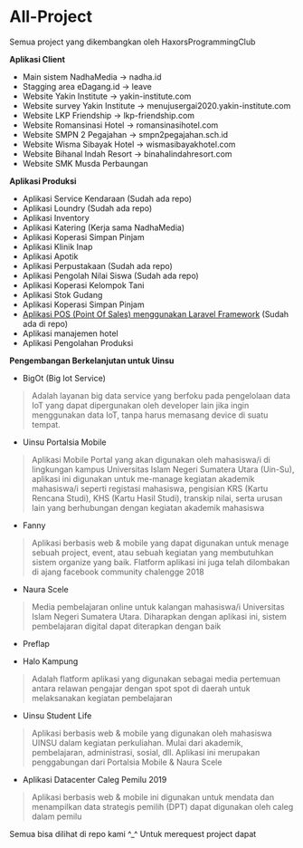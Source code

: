 # All-Project
Semua project yang dikembangkan oleh HaxorsProgrammingClub

<strong> Aplikasi Client</strong>
- Main sistem NadhaMedia -> nadha.id
- Stagging area eDagang.id -> leave
- Website Yakin Institute -> yakin-institute.com
- Website survey Yakin Institute -> menujusergai2020.yakin-institute.com
- Website LKP Friendship -> lkp-friendship.com
- Website Romansinasi Hotel -> romansinasihotel.com
- Website SMPN 2 Pegajahan -> smpn2pegajahan.sch.id
- Website Wisma Sibayak Hotel -> wismasibayakhotel.com
- Website Bihanal Indah Resort -> binahalindahresort.com
- Website SMK Musda Perbaungan

<strong> Aplikasi Produksi </strong>

- Aplikasi Service Kendaraan (Sudah ada repo)
- Aplikasi Loundry (Sudah ada repo)
- Aplikasi Inventory
- Aplikasi Katering (Kerja sama NadhaMedia)
- Aplikasi Koperasi Simpan Pinjam
- Aplikasi Klinik Inap
- Aplikasi Apotik
- Aplikasi Perpustakaan (Sudah ada repo)
- Aplikasi Pengolah Nilai Siswa (Sudah ada repo)
- Aplikasi Koperasi Kelompok Tani
- Aplikasi Stok Gudang
- Aplikasi Koperasi Simpan Pinjam
- <a href='https://github.com/haxorsprogramming/Point-Of-Sales'>Aplikasi POS (Point Of Sales) menggunakan Laravel Framework</a> (Sudah ada di repo)
- Aplikasi manajemen hotel
- Aplikasi Pengolahan Produksi

<strong> Pengembangan Berkelanjutan untuk Uinsu</strong>

- BigOt (Big Iot Service)
> Adalah layanan big data service yang berfoku pada pengelolaan data IoT yang dapat dipergunakan oleh developer lain jika ingin menggunakan data IoT, tanpa harus memasang device di suatu tempat.

- Uinsu Portalsia Mobile
> Aplikasi Mobile Portal yang akan digunakan oleh mahasiswa/i di lingkungan kampus Universitas Islam Negeri Sumatera Utara (Uin-Su), aplikasi ini digunakan untuk me-manage kegiatan akademik mahasiswa/i seperti registasi mahasiswa, pengisian KRS (Kartu Rencana Studi), KHS (Kartu Hasil Studi), transkip nilai, serta urusan lain yang berhubungan dengan kegiatan akademik mahasiswa  

- Fanny
> Aplikasi berbasis web & mobile yang dapat digunakan untuk menage sebuah project, event, atau sebuah kegiatan yang membutuhkan sistem organize yang baik. Flatform aplikasi ini juga telah dilombakan di ajang facebook community chalengge 2018

- Naura Scele
> Media pembelajaran online untuk kalangan mahasiswa/i Universitas Islam Negeri Sumatera Utara. Diharapkan dengan aplikasi ini, sistem pembelajaran digital dapat diterapkan dengan baik

- Preflap

- Halo Kampung
> Adalah flatform aplikasi yang digunakan sebagai media pertemuan antara relawan pengajar dengan spot spot di daerah untuk melaksanakan kegiatan pembelajaran

- Uinsu Student Life
> Aplikasi berbasis web & mobile yang digunakan oleh mahasiswa UINSU dalam kegiatan perkuliahan. Mulai dari akademik, pembelajaran, administrasi, sosial, dll. Aplikasi ini merupakan penggabungan dari Portalsia Mobile & Naura Scele

- Aplikasi Datacenter Caleg Pemilu 2019
> Aplikasi berbasis web & mobile ini digunakan untuk mendata dan menampilkan data strategis pemilih (DPT) dapat digunakan oleh caleg dalam pemilu

Semua bisa dilihat di repo kami ^_^
Untuk merequest project dapat
